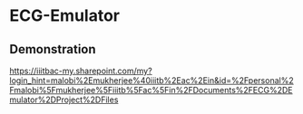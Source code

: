# ECG-Emulator

## Demonstration
https://iiitbac-my.sharepoint.com/my?login_hint=malobi%2Emukherjee%40iiitb%2Eac%2Ein&id=%2Fpersonal%2Fmalobi%5Fmukherjee%5Fiiitb%5Fac%5Fin%2FDocuments%2FECG%2DEmulator%2DProject%2DFiles

